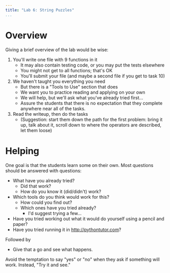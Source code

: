 ```yaml
---
title: "Lab 6: String Puzzles"
...
```



# Overview

Giving a brief overview of the lab would be wise:

1.	You'll write one file with 9 functions in it
	-	It may also contain testing code, or you may put the tests elsewhere
	-	You might not get to all functions; that's OK
	-	You'll submit your file (and maybe a second file if you get to task 10)
1.	We haven't taught you everything you need
	-	But there is a "Tools to Use" section that does
	-	We want you to practice reading and applying on your own
	-	We will help, but we'll ask what you've already tried first...
	-   Assure the students that there is no expectation that they complete anywhere near all of the tasks.
1.	Read the writeup, then do the tasks
	-   (Suggestion: start them down the path for the first problem: bring it up, talk about it, scroll down to where the operators are described, let them loose)
	

# Helping

One goal is that the students learn some on their own.
Most questions should be answered with questions:

-	What have you already tried?
	-	Did that work?
	-	How do you know it (did/didn't) work?
-	Which tools do you think would work for this?
	-	How could you find out?
	-	Which ones have you tried already?
		-	I'd suggest trying a few...
-	Have you tried working out what it would do yourself using a pencil and paper?
-	Have you tried running it in <http://pythontutor.com>?

Followed by

-	Give that a go and see what happens.

Avoid the temptation to say "yes" or "no" when they ask if something will work.  Instead, "Try it and see."


